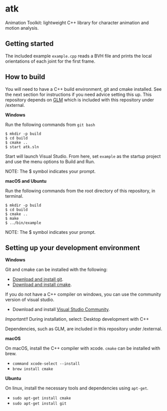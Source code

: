 # atk
Animation Toolkit: lightweight C++ library for character animation and motion analysis.

## Getting started

The included example `example.cpp` reads a BVH file and prints the local orientations of each joint for the first frame.

## How to build

You will need to have a C++ build environment, git and cmake installed. See the next section for instructions if you need advice setting this up.
This repository depends on [GLM](https://github.com/g-truc/glm) which is included with this repository under /external.

**Windows**

Run the following commands from `git bash`

```
$ mkdir -p build
$ cd build
$ cmake ..
$ start atk.sln
```
Start will launch Visual Studio. From here, set `example` as the startup project and use the menu options to Build and Run.

NOTE: The $ symbol indicates your prompt. 

**macOS and Ubuntu**

Run the following commands from the root directory of this repository, in terminal.

```
$ mkdir -p build
$ cd build
$ cmake ..
$ make
$ ../bin/example
```

NOTE: The $ symbol indicates your prompt. 

## Setting up your development environment

**Windows**

Git and cmake can be installed with the following:

* [Download and install git](https://git-scm.com/download/win).
* [Download and install cmake](https://github.com/Kitware/CMake/releases/download/v3.19.4/cmake-3.19.4-win64-x64.msi).

If you do not have a C++ compiler on windows, you can use the community version of visual studio. 

* Download and install [Visual Studio Community](https://visualstudio.microsoft.com/vs/community/).
  
*Important!!* During installation, select: Desktop development with C++ 

Dependencies, such as GLM, are included in this repository under /external.

**macOS**

On macOS, install the C++ compiler with xcode. `cmake` can be installed with brew.

* `command xcode-select --install`
* `brew install cmake`

**Ubuntu**

On linux, install the necessary tools and dependencies using `apt-get`.

* `sudo apt-get install cmake`
* `sudo apt-get install git`
